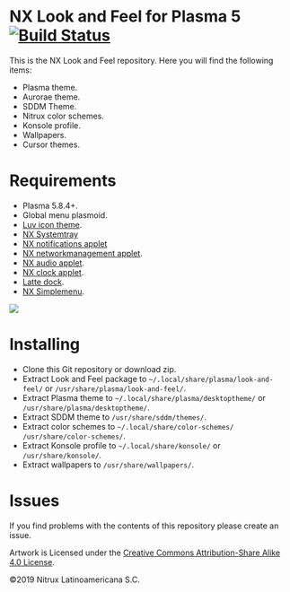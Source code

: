 # NX Look and Feel for Plasma 5 [![Build Status](https://travis-ci.org/nx-desktop/nx-plasma-look-and-feel.svg?branch=master)](https://travis-ci.org/nx-desktop/nx-plasma-look-and-feel)

This is the NX Look and Feel repository. Here you will find the following items:
- Plasma theme.
- Aurorae theme.
- SDDM Theme.
- Nitrux color schemes.
- Konsole profile.
- Wallpapers.
- Cursor themes. 

# Requirements
- Plasma 5.8.4+.
- Global menu plasmoid.
- [Luv icon theme](https://gitlab.com/nitrux/nx-desktop/luv-icon-theme).
- [NX Systemtray](https://gitlab.com/nitrux/nx-desktop/nx-systemtray-applet)
- [NX notifications applet](https://gitlab.com/nitrux/nx-desktop/nx-notifications-applet)
- [NX networkmanagement applet](https://gitlab.com/nitrux/nx-desktop/nx-networkmanagement-applet).
- [NX audio applet](https://gitlab.com/nitrux/nx-desktop/nx-audio-applet).
- [NX clock applet](https://gitlab.com/nitrux/nx-desktop/nx-clock-applet).
- [Latte dock](https://phabricator.kde.org/source/latte-dock/).
- [NX Simplemenu](https://gitlab.com/nitrux/nx-desktop/x-simplemenu).

![](https://i.imgur.com/DnC6fwt.png)

# Installing
- Clone this Git repository or download zip.
- Extract Look and Feel package to `~/.local/share/plasma/look-and-feel/` or `/usr/share/plasma/look-and-feel/`.
- Extract Plasma theme to `~/.local/share/plasma/desktoptheme/` or `/usr/share/plasma/desktoptheme/`.
- Extract SDDM theme to `/usr/share/sddm/themes/`.
- Extract color schemes to `~/.local/share/color-schemes/` `/usr/share/color-schemes/`.
- Extract Konsole profile to `~/.local/share/konsole/` or `/usr/share/konsole/`.
- Extract wallpapers to `/usr/share/wallpapers/`.

# Issues
If you find problems with the contents of this repository please create an issue.

Artwork is Licensed under the [Creative Commons Attribution-Share Alike 4.0 License](https://creativecommons.org/licenses/by-sa/4.0/).

©2019 Nitrux Latinoamericana S.C.
